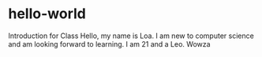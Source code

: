 # hello-world
Introduction for Class
Hello, my name is Loa. I am new to computer science and am looking forward to learning. I am 21 and a Leo. 
Wowza
